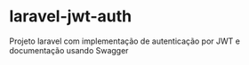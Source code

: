 # laravel-jwt-auth
Projeto laravel com implementação de autenticação por JWT e documentação usando Swagger